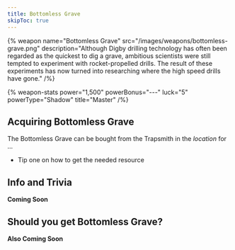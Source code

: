 ```yaml
---
title: Bottomless Grave
skipToc: true
---
```


{% weapon
 name="Bottomless Grave"
 src="/images/weapons/bottomless-grave.png"
 description="Although Digby drilling technology has often been regarded as the quickest to dig a grave, ambitious scientists were still tempted to experiment with rocket-propelled drills. The result of these experiments has now turned into researching where the high speed drills have gone."
/%}

{% weapon-stats
 power="1,500"
 powerBonus="---"
 luck="5"
 powerType="Shadow"
 title="Master"
/%}

## Acquiring Bottomless Grave

The Bottomless Grave can be bought from the Trapsmith in the *location* for ...

- Tip one on how to get the needed resource

## Info and Trivia

**Coming Soon**

## Should you get Bottomless Grave?

**Also Coming Soon**
